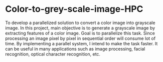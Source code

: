 # Color-to-grey-scale-image-HPC
To develop a parallelized solution to convert a color image into grayscale image. In this project, main objective is to generate a grayscale image by extracting features of a color image. Goal is to parallelize this task. Since processing an image pixel by pixel in sequential order will consume lot of time. By implementing a parallel system, I intend to make the task faster. It can be useful in many applications such as image processing, facial recognition, optical character recognition, etc.
